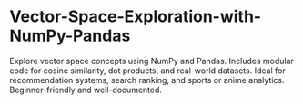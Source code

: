 # Vector-Space-Exploration-with-NumPy-Pandas
Explore vector space concepts using NumPy and Pandas. Includes modular code for cosine similarity, dot products, and real-world datasets. Ideal for recommendation systems, search ranking, and sports or anime analytics. Beginner-friendly and well-documented.
